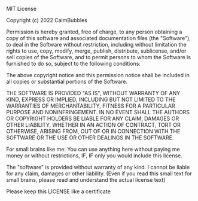 MIT License

Copyright (c) 2022 CalmBubbles 

Permission is hereby granted, free of charge, to any person obtaining a copy
of this software and associated documentation files (the "Software"), to deal
in the Software without restriction, including without limitation the rights
to use, copy, modify, merge, publish, distribute, sublicense, and/or sell
copies of the Software, and to permit persons to whom the Software is
furnished to do so, subject to the following conditions:

The above copyright notice and this permission notice shall be included in all
copies or substantial portions of the Software.

THE SOFTWARE IS PROVIDED "AS IS", WITHOUT WARRANTY OF ANY KIND, EXPRESS OR
IMPLIED, INCLUDING BUT NOT LIMITED TO THE WARRANTIES OF MERCHANTABILITY,
FITNESS FOR A PARTICULAR PURPOSE AND NONINFRINGEMENT. IN NO EVENT SHALL THE
AUTHORS OR COPYRIGHT HOLDERS BE LIABLE FOR ANY CLAIM, DAMAGES OR OTHER
LIABILITY, WHETHER IN AN ACTION OF CONTRACT, TORT OR OTHERWISE, ARISING FROM,
OUT OF OR IN CONNECTION WITH THE SOFTWARE OR THE USE OR OTHER DEALINGS IN THE
SOFTWARE.

For small brains like me:
You can use anything here without paying me money or without restrictions,
IF, IF only you would include this license.

The "software" is provided without warranty of any kind.
I cannot be liable for any claim, damages or other liability.
(Even if you read this small text for small brains,
please read and understand the actual license text)

Please keep this LICENSE like a certificate
